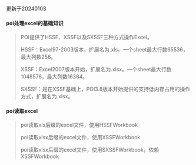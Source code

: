 更新于20240103

#### poi处理excel的基础知识

> POI提供了HSSF、XSSF以及SXSSF三种方式操作Excel。
>
> HSSF：Excel97-2003版本，扩展名为.xls。一个sheet最大行数65536，最大列数256。
>
> XSSF：Excel2007版本开始，扩展名为.xlsx。一个sheet最大行数1048576，最大列数16384。
>
> SXSSF：是在XSSF基础上，POI3.8版本开始提供的支持低内存占用的操作方式，扩展名为.xlsx。

#### poi读取excel

> poi读取xls后缀的excel文件，使用HSSFWorkbook
>
> poi读取xlsx后缀的excel文件，使用XSSFWorkbook
>
> poi读取xlsx后缀的excel文件，使用SXSSFWorkbook，依赖XSSFWorkbook